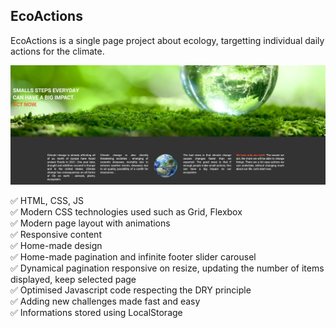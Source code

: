 ## EcoActions
EcoActions is a single page project about ecology, targetting individual daily actions for the climate. 

![alt text](https://github.com/GreenFlag31/EcoActions/blob/main/description.png?raw=true)

✅ HTML, CSS, JS  
✅ Modern CSS technologies used such as Grid, Flexbox  
✅ Modern page layout with animations  
✅ Responsive content  
✅ Home-made design  
✅ Home-made pagination and infinite footer slider carousel  
✅ Dynamical pagination responsive on resize, updating the number of items displayed, keep selected page  
✅ Optimised Javascript code respecting the DRY principle  
✅ Adding new challenges made fast and easy  
✅ Informations stored using LocalStorage    


